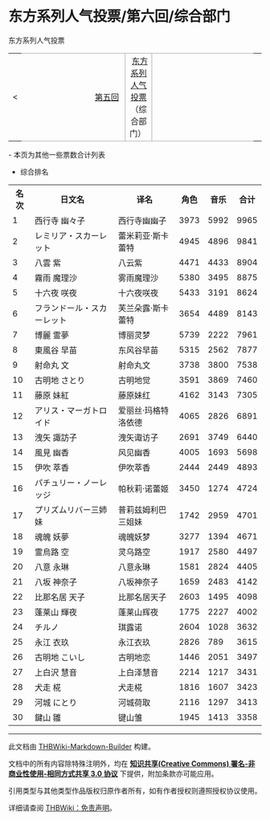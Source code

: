 # 东方系列人气投票/第六回/综合部门

<!-- source html: G:\repos\THBWiki-Markdown-Builder\THBWikiMarkdown\Temp\main\e\e2\ns0%3A%E4%B8%9C%E6%96%B9%E7%B3%BB%E5%88%97%E4%BA%BA%E6%B0%94%E6%8A%95%E7%A5%A8%2F%E7%AC%AC%E5%85%AD%E5%9B%9E%2F%E7%BB%BC%E5%90%88%E9%83%A8%E9%97%A8.html -->

东方系列人气投票

<center>

<table>
<tbody><tr>
<td>&lt;
</td>
<td style="border-top: 1px solid #aaaaaa; border-bottom: 1px solid #aaaaaa; width: 50%; text-align: right"><a href="./东方系列人气投票-第五回-综合部门.md" title="东方系列人气投票/第五回/综合部门">第五回</a>&#160;
</td>
<td style="text-align: center; border-left: 1px solid #aaaaaa; border-right: 1px solid #aaaaaa; border-top: 1px solid #aaaaaa; border-bottom: 1px solid #aaaaaa;">&#160;<a href="./东方系列人气投票.md" title="东方系列人气投票">东方系列人气投票</a>（综合部门）&#160;
</td>
<td style="border-top: 1px solid #aaaaaa; border-bottom: 1px solid #aaaaaa; width: 50%; text-align: left">
</td>
<td>
</td></tr></tbody></table>

  
</center>
- 本页为其他一些票数合计列表

  
  

  

- 综合排名


<table>
<tbody><tr>
<th>名次</th>
<th>日文名</th>
<th>译名</th>
<th>角色</th>
<th>音乐</th>
<th>合计
</th></tr>
<tr>
<td>1</td>
<td>西行寺 幽々子</td>
<td>西行寺幽幽子</td>
<td>3973</td>
<td>5992</td>
<td>9965
</td></tr>
<tr>
<td>2</td>
<td>レミリア・スカーレット</td>
<td>蕾米莉亚·斯卡蕾特</td>
<td>4945</td>
<td>4896</td>
<td>9841
</td></tr>
<tr>
<td>3</td>
<td>八雲 紫</td>
<td>八云紫</td>
<td>4471</td>
<td>4433</td>
<td>8904
</td></tr>
<tr>
<td>4</td>
<td>霧雨 魔理沙</td>
<td>雾雨魔理沙</td>
<td>5380</td>
<td>3495</td>
<td>8875
</td></tr>
<tr>
<td>5</td>
<td>十六夜 咲夜</td>
<td>十六夜咲夜</td>
<td>5433</td>
<td>3191</td>
<td>8624
</td></tr>
<tr>
<td>6</td>
<td>フランドール・スカーレット</td>
<td>芙兰朵露·斯卡蕾特</td>
<td>3654</td>
<td>4489</td>
<td>8143
</td></tr>
<tr>
<td>7</td>
<td>博麗 霊夢</td>
<td>博丽灵梦</td>
<td>5739</td>
<td>2222</td>
<td>7961
</td></tr>
<tr>
<td>8</td>
<td>東風谷 早苗</td>
<td>东风谷早苗</td>
<td>5315</td>
<td>2562</td>
<td>7877
</td></tr>
<tr>
<td>9</td>
<td>射命丸 文</td>
<td>射命丸文</td>
<td>3738</td>
<td>3800</td>
<td>7538
</td></tr>
<tr>
<td>10</td>
<td>古明地 さとり</td>
<td>古明地觉</td>
<td>3591</td>
<td>3869</td>
<td>7460
</td></tr>
<tr>
<td>11</td>
<td>藤原 妹紅</td>
<td>藤原妹红</td>
<td>4162</td>
<td>3143</td>
<td>7305
</td></tr>
<tr>
<td>12</td>
<td>アリス・マーガトロイド</td>
<td>爱丽丝·玛格特洛依德</td>
<td>4065</td>
<td>2826</td>
<td>6891
</td></tr>
<tr>
<td>13</td>
<td>洩矢 諏訪子</td>
<td>洩矢诹访子</td>
<td>2691</td>
<td>3749</td>
<td>6440
</td></tr>
<tr>
<td>14</td>
<td>風見 幽香</td>
<td>风见幽香</td>
<td>4005</td>
<td>1693</td>
<td>5698
</td></tr>
<tr>
<td>15</td>
<td>伊吹 萃香</td>
<td>伊吹萃香</td>
<td>2444</td>
<td>2449</td>
<td>4893
</td></tr>
<tr>
<td>16</td>
<td>パチュリー・ノーレッジ</td>
<td>帕秋莉·诺蕾姬</td>
<td>3450</td>
<td>1274</td>
<td>4724
</td></tr>
<tr>
<td>17</td>
<td>プリズムリバー三姉妹</td>
<td>普莉兹姆利巴三姐妹</td>
<td>1742</td>
<td>2959</td>
<td>4701
</td></tr>
<tr>
<td>18</td>
<td>魂魄 妖夢</td>
<td>魂魄妖梦</td>
<td>3277</td>
<td>1394</td>
<td>4671
</td></tr>
<tr>
<td>19</td>
<td>霊烏路 空</td>
<td>灵乌路空</td>
<td>1917</td>
<td>2580</td>
<td>4497
</td></tr>
<tr>
<td>20</td>
<td>八意 永琳</td>
<td>八意永琳</td>
<td>1581</td>
<td>2824</td>
<td>4405
</td></tr>
<tr>
<td>21</td>
<td>八坂 神奈子</td>
<td>八坂神奈子</td>
<td>1659</td>
<td>2483</td>
<td>4142
</td></tr>
<tr>
<td>22</td>
<td>比那名居 天子</td>
<td>比那名居天子</td>
<td>2603</td>
<td>1495</td>
<td>4098
</td></tr>
<tr>
<td>23</td>
<td>蓬莱山 輝夜</td>
<td>蓬莱山辉夜</td>
<td>1775</td>
<td>2227</td>
<td>4002
</td></tr>
<tr>
<td>24</td>
<td>チルノ</td>
<td>琪露诺</td>
<td>2604</td>
<td>1028</td>
<td>3632
</td></tr>
<tr>
<td>25</td>
<td>永江 衣玖</td>
<td>永江衣玖</td>
<td>2826</td>
<td>789</td>
<td>3615
</td></tr>
<tr>
<td>26</td>
<td>古明地 こいし</td>
<td>古明地恋</td>
<td>1446</td>
<td>2051</td>
<td>3497
</td></tr>
<tr>
<td>27</td>
<td>上白沢 慧音</td>
<td>上白泽慧音</td>
<td>2214</td>
<td>1217</td>
<td>3431
</td></tr>
<tr>
<td>28</td>
<td>犬走 椛</td>
<td>犬走椛</td>
<td>1816</td>
<td>1607</td>
<td>3423
</td></tr>
<tr>
<td>29</td>
<td>河城 にとり</td>
<td>河城荷取</td>
<td>2116</td>
<td>1297</td>
<td>3413
</td></tr>
<tr>
<td>30</td>
<td>鍵山 雛</td>
<td>键山雏</td>
<td>1945</td>
<td>1413</td>
<td>3358
</td></tr></tbody></table>






---

此文档由 [THBWiki-Markdown-Builder](https://github.com/Delsin-Yu/THBWiki-Markdown-Builder) 构建。

文档中的所有内容除特殊注明外，均在 [**知识共享(Creative Commons) 署名-非商业性使用-相同方式共享 3.0 协议**](https://creativecommons.org/licenses/by-sa/3.0/deed.zh-hans) 下提供，附加条款亦可能应用。

引用类型与其他类型作品版权归原作者所有，如有作者授权则遵照授权协议使用。

详细请查阅 [THBWiki：免责声明](https://thbwiki.cc/THBWiki:%E5%85%8D%E8%B4%A3%E5%A3%B0%E6%98%8E)。


